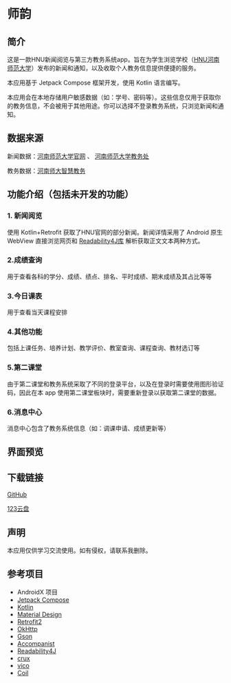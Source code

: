 # 师韵

## 简介

这是一款HNU新闻阅览与第三方教务系统app。旨在为学生浏览学校（[HNU河南师范大学](https://www.htu.edu.cn/)）发布的新闻和通知，以及收取个人教务信息提供便捷的服务。

本应用基于 Jetpack Compose 框架开发，使用 Kotlin 语言编写。

本应用会在本地存储用户敏感数据（如：学号、密码等）。这些信息仅用于获取你的教务信息，不会被用于其他用途。你可以选择不登录教务系统，只浏览新闻和通知。

## 数据来源

新闻数据：[河南师范大学官网](https://www.htu.edu.cn/) 、 [河南师范大学教务处](https://www.htu.edu.cn/teaching/main.htm)

教务数据：[河南师大智慧教务](https://jwc.htu.edu.cn/app/)

## 功能介绍（包括未开发的功能）

### 1. 新闻阅览

使用 Kotlin+Retrofit 获取了HNU官网的部分新闻。新闻详情采用了 Android 原生 WebView 直接浏览网页和 [Readability4J库](https://github.com/dankito/Readability4J) 解析获取正文文本两种方式。

### 2.成绩查询

用于查看各科的学分、成绩、绩点、排名、平时成绩、期末成绩及其占比等等

### 3.今日课表

用于查看当天课程安排

### 4.其他功能

包括上课任务、培养计划、教学评价、教室查询、课程查询、教材选订等

### 5.第二课堂

由于第二课堂和教务系统采取了不同的登录平台，以及在登录时需要使用图形验证码，因此在本 app 使用第二课堂板块时，需要重新登录以获取第二课堂的数据。

### 6.消息中心

消息中心包含了教务系统信息（如：调课申请、成绩更新等）

## 界面预览



## 下载链接

[GitHub](https://github.com/JiaLiFuNia/SmartHNU/releases/latest) 

[123云盘](https://www.123pan.com/s/uyHuVv-dTdjH.html)

## 声明

本应用仅供学习交流使用。如有侵权，请联系我删除。

## 参考项目
- AndroidX 项目
- [Jetpack Compose](https://developer.android.com/jetpack/compose)
- [Kotlin](https://github.com/JetBrains/kotlin)
- [Material Design](https://github.com/material-components/material-components-android)
- [Retrofit2](https://github.com/square/retrofit)
- [OkHttp](https://github.com/square/okhttp)
- [Gson](https://github.com/google/gson)
- [Accompanist](https://github.com/google/accompanist)
- [Readability4J](https://github.com/dankito/Readability4J)
- [crux](https://github.com/chimbori/crux)
- [vico](https://github.com/patrykandpatrick/vico)
- [Coil](https://github.com/coil-kt/coil)
